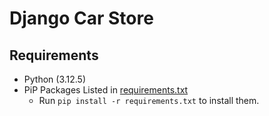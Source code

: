 # Django Car Store

## Requirements

* Python (3.12.5)
* PiP Packages Listed in [requirements.txt](requirements.txt)
    * Run ```pip install -r requirements.txt``` to install them.